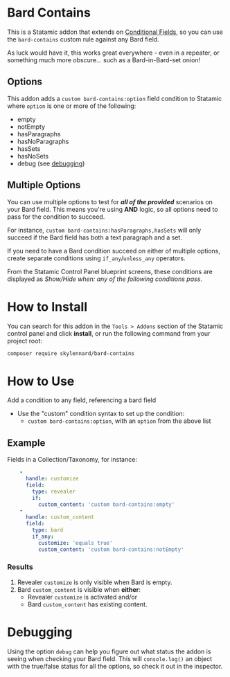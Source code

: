 # Bard Contains

This is a Statamic addon that extends on [Conditional Fields](https://statamic.dev/conditional-fields), so you can use the `bard-contains` custom rule against any Bard field.

As luck would have it, this works great everywhere - even in a repeater, or something much more obscure... such as a Bard-in-Bard-set onion!

## Options

This addon adds a `custom bard-contains:option` field condition to Statamic where `option` is one or more of the following:

- empty
- notEmpty
- hasParagraphs
- hasNoParagraphs
- hasSets
- hasNoSets
- debug (see [debugging](#debugging))

## Multiple Options

You can use multiple options to test for **_all of the provided_** scenarios on your Bard field.  This means you're using **AND** logic, so all options need to pass for the condition to succeed.

For instance, `custom bard-contains:hasParagraphs,hasSets` will only succeed if the Bard field has both a text paragraph and a set.

If you need to have a Bard condition succeed on either of multiple options, create separate conditions using `if_any`/`unless_any` operators.

From the Statamic Control Panel blueprint screens, these conditions are displayed as _Show/Hide when: any of the following conditions pass_.

# How to Install

You can search for this addon in the `Tools > Addons` section of the Statamic control panel and click **install**, or run the following command from your project root:

``` bash
composer require skylennard/bard-contains
```

# How to Use

Add a condition to any field, referencing a bard field

- Use the "custom" condition syntax to set up the condition:
    - `custom bard-contains:option`, with an `option` from the above list

## Example

  Fields in a Collection/Taxonomy, for instance:

```yaml
    -
      handle: customize
      field:
        type: revealer
        if:
          custom_content: 'custom bard-contains:empty'
    -
      handle: custom_content
      field:
        type: bard
        if_any:
          customize: 'equals true'
          custom_content: 'custom bard-contains:notEmpty'
```

### Results

  1. Revealer `customize` is only visible when Bard is empty.
  2. Bard `custom_content` is visible when **either**:
      - Revealer `customize` is activated and/or
      - Bard `custom_content` has existing content.

# Debugging

  Using the option `debug` can help you figure out what status the addon is seeing when checking your Bard field.  This will `console.log()` an object with the true/false status for all the options, so check it out in the inspector.

